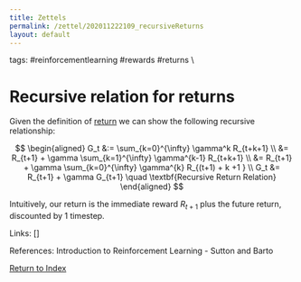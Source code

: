 ```yaml
---
title: Zettels
permalink: /zettel/202011222109_recursiveReturns
layout: default
---
```

tags: #reinforcementlearning #rewards #returns \

# Recursive relation for returns

Given the definition of [return](202011221815_returnsRL) we can show the following recursive relationship:

$$
\begin{aligned}
G_t &:= \sum_{k=0}^{\infty} \gamma^k R_{t+k+1} \\
&= R_{t+1} + \gamma \sum_{k=1}^{\infty} \gamma^{k-1} R_{t+k+1} \\
&= R_{t+1} + \gamma \sum_{k=0}^{\infty} \gamma^{k} R_{(t+1) + k +1 } \\
G_t &= R_{t+1} + \gamma G_{t+1} \quad \textbf{Recursive Return Relation}
\end{aligned}
$$

Intuitively, our return is the immediate reward $R_{t+1}$ plus the future return, discounted by 1 timestep.

Links: []

References: Introduction to Reinforcement Learning - Sutton and Barto

[Return to Index](index)